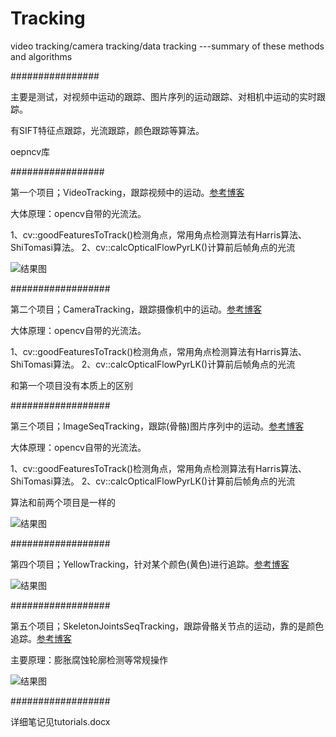 # Tracking

video tracking/camera tracking/data tracking ---summary of these methods and algorithms

################

主要是测试，对视频中运动的跟踪、图片序列的运动跟踪、对相机中运动的实时跟踪。

有SIFT特征点跟踪，光流跟踪，颜色跟踪等算法。

oepncv库

#################

第一个项目；VideoTracking，跟踪视频中的运动。[参考博客](https://blog.csdn.net/zhuliuqianxing/article/details/59119073)

大体原理：opencv自带的光流法。

1、cv::goodFeaturesToTrack()检测角点，常用角点检测算法有Harris算法、ShiTomasi算法。
2、cv::calcOpticalFlowPyrLK()计算前后帧角点的光流

![结果图](../result/video-tracking.png)

##################

第二个项目；CameraTracking，跟踪摄像机中的运动。[参考博客](https://blog.csdn.net/akadiao/article/details/78893987)

大体原理：opencv自带的光流法。

1、cv::goodFeaturesToTrack()检测角点，常用角点检测算法有Harris算法、ShiTomasi算法。
2、cv::calcOpticalFlowPyrLK()计算前后帧角点的光流

和第一个项目没有本质上的区别

##################

第三个项目；ImageSeqTracking，跟踪(骨骼)图片序列中的运动。[参考博客](https://blog.csdn.net/akadiao/article/details/78893987)

大体原理：opencv自带的光流法。

1、cv::goodFeaturesToTrack()检测角点，常用角点检测算法有Harris算法、ShiTomasi算法。
2、cv::calcOpticalFlowPyrLK()计算前后帧角点的光流

算法和前两个项目是一样的

![结果图](../result/img_seq-tracking.png)

##################

第四个项目；YellowTracking，针对某个颜色(黄色)进行追踪。[参考博客](https://blog.csdn.net/akadiao/article/details/78881026)

![结果图](../result/yellow-tracking.png)

##################

第五个项目；SkeletonJointsSeqTracking，跟踪骨骼关节点的运动，靠的是颜色追踪。[参考博客](https://blog.csdn.net/akadiao/article/details/78893987)

主要原理：膨胀腐蚀轮廓检测等常规操作

![结果图](../result/skeletonjoints-tracking.png)

##################

详细笔记见tutorials.docx
